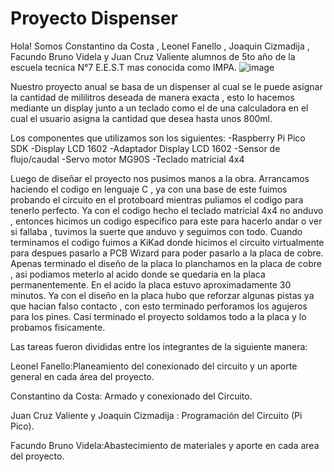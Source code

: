 # Proyecto Dispenser
Hola! Somos Constantino da Costa , Leonel Fanello , Joaquin Cizmadija , Facundo Bruno Videla y Juan Cruz Valiente alumnos de 5to año de la escuela tecnica N°7 E.E.S.T mas conocida como IMPA.
![image](https://github.com/user-attachments/assets/c11c3ce9-bca1-42b5-9bf1-0f34e636fd9c)

Nuestro proyecto anual se basa de un dispenser al cual se le puede asignar la cantidad de mililitros deseada de manera exacta , esto lo hacemos mediante un display junto a un teclado como el de una calculadora en el cual el usuario asigna la cantidad que desea hasta unos 800ml.

Los componentes que utilizamos son los siguientes:
-Raspberry Pi Pico SDK
-Display LCD 1602
-Adaptador Display LCD 1602
-Sensor de flujo/caudal
-Servo motor MG90S
-Teclado matricial 4x4

Luego de diseñar el proyecto nos pusimos manos a la obra.
Arrancamos haciendo el codigo en lenguaje C , ya con una base de este fuimos probando el circuito en el protoboard mientras puliamos el codigo para tenerlo perfecto.
Ya con el codigo hecho el teclado matricial 4x4 no anduvo , entonces hicimos un codigo especifico para este para hacerlo andar o ver si fallaba , tuvimos la suerte que anduvo y seguimos con todo.
Cuando terminamos el codigo fuimos a KiKad donde hicimos el circuito virtualmente para despues pasarlo a PCB Wizard para poder pasarlo a la placa de cobre. 
Apenas terminado el diseño de la placa lo planchamos en la placa de cobre , asi podiamos meterlo al acido donde se quedaria en la placa permanentemente. En el acido la placa estuvo aproximadamente 30 minutos.
Ya con el diseño en la placa hubo que reforzar algunas pistas ya que hacian falso contacto , con esto terminado perforamos los agujeros para los pines.
Casi terminado el proyecto soldamos todo a la placa y lo probamos fisicamente.


Las tareas fueron divididas entre los integrantes de la siguiente manera:

Leonel Fanello:Planeamiento del conexionado del circuito y un aporte general en cada área del proyecto.

Constantino da Costa: Armado y conexionado del Circuito.

Juan Cruz Valiente y Joaquin Cizmadija : Programación del Circuito (Pi Pico).

Facundo Bruno Videla:Abastecimiento de materiales y aporte en cada area del proyecto.




